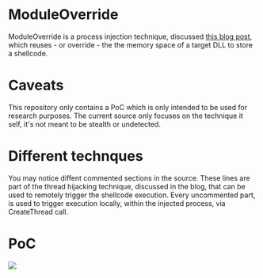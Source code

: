 # ModuleOverride
ModuleOverride is a process injection technique, discussed [this blog post](), which reuses - or override - the the memory space of a target DLL to store a shellcode.

# Caveats
This repository only contains a PoC which is only intended to be used for research purposes. The current source only focuses on the technique it self, it's not meant to be stealth or undetected.

# Different technques
You may notice diffent commented sections in the source. These lines are part of the thread hijacking technique, discussed in the blog, that can be used to remotely trigger the shellcode execution. Every uncommented part, is used to trigger execution locally, within the injected process, via CreateThread call.

# PoC
<img align="center" href="/imgs/89e02985-5e85-4bde-b447-9cbedc8e19fa.gif" src="/imgs/89e02985-5e85-4bde-b447-9cbedc8e19fa.gif">
